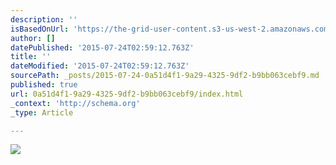 ```yaml
---
description: ''
isBasedOnUrl: 'https://the-grid-user-content.s3-us-west-2.amazonaws.com/e8f901d7-10cc-462d-b60c-6f0cb8caf46e.jpg'
author: []
datePublished: '2015-07-24T02:59:12.763Z'
title: ''
dateModified: '2015-07-24T02:59:12.763Z'
sourcePath: _posts/2015-07-24-0a51d4f1-9a29-4325-9df2-b9bb063cebf9.md
published: true
url: 0a51d4f1-9a29-4325-9df2-b9bb063cebf9/index.html
_context: 'http://schema.org'
_type: Article

---
```

![](https://the-grid-user-content.s3-us-west-2.amazonaws.com/e8f901d7-10cc-462d-b60c-6f0cb8caf46e.jpg)